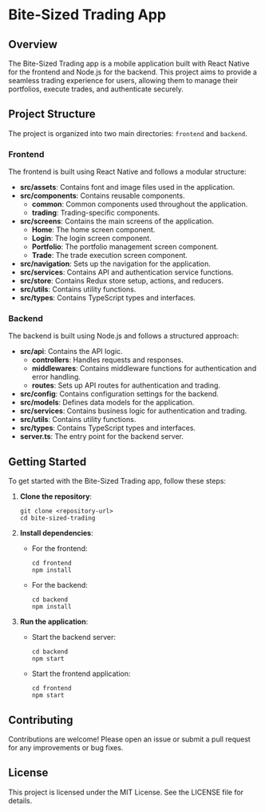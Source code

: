 # Bite-Sized Trading App

## Overview
The Bite-Sized Trading app is a mobile application built with React Native for the frontend and Node.js for the backend. This project aims to provide a seamless trading experience for users, allowing them to manage their portfolios, execute trades, and authenticate securely.

## Project Structure
The project is organized into two main directories: `frontend` and `backend`.

### Frontend
The frontend is built using React Native and follows a modular structure:

- **src/assets**: Contains font and image files used in the application.
- **src/components**: Contains reusable components.
  - **common**: Common components used throughout the application.
  - **trading**: Trading-specific components.
- **src/screens**: Contains the main screens of the application.
  - **Home**: The home screen component.
  - **Login**: The login screen component.
  - **Portfolio**: The portfolio management screen component.
  - **Trade**: The trade execution screen component.
- **src/navigation**: Sets up the navigation for the application.
- **src/services**: Contains API and authentication service functions.
- **src/store**: Contains Redux store setup, actions, and reducers.
- **src/utils**: Contains utility functions.
- **src/types**: Contains TypeScript types and interfaces.

### Backend
The backend is built using Node.js and follows a structured approach:

- **src/api**: Contains the API logic.
  - **controllers**: Handles requests and responses.
  - **middlewares**: Contains middleware functions for authentication and error handling.
  - **routes**: Sets up API routes for authentication and trading.
- **src/config**: Contains configuration settings for the backend.
- **src/models**: Defines data models for the application.
- **src/services**: Contains business logic for authentication and trading.
- **src/utils**: Contains utility functions.
- **src/types**: Contains TypeScript types and interfaces.
- **server.ts**: The entry point for the backend server.

## Getting Started
To get started with the Bite-Sized Trading app, follow these steps:

1. **Clone the repository**:
   ```
   git clone <repository-url>
   cd bite-sized-trading
   ```

2. **Install dependencies**:
   - For the frontend:
     ```
     cd frontend
     npm install
     ```
   - For the backend:
     ```
     cd backend
     npm install
     ```

3. **Run the application**:
   - Start the backend server:
     ```
     cd backend
     npm start
     ```
   - Start the frontend application:
     ```
     cd frontend
     npm start
     ```

## Contributing
Contributions are welcome! Please open an issue or submit a pull request for any improvements or bug fixes.

## License
This project is licensed under the MIT License. See the LICENSE file for details.